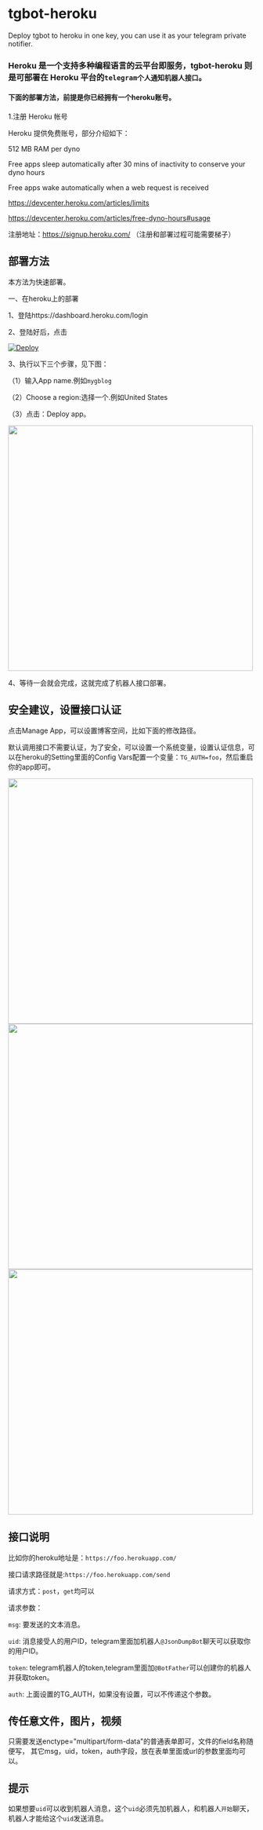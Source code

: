 # tgbot-heroku

Deploy tgbot to heroku in one key, you can use it as your telegram private notifier.

### Heroku 是一个支持多种编程语言的云平台即服务，tgbot-heroku 则是可部署在 Heroku 平台的`telegram个人通知机器人接口`。

#### 下面的部署方法，前提是你已经拥有一个heroku账号。

1.注册 Heroku 帐号

Heroku 提供免费账号，部分介绍如下：

512 MB RAM per dyno

Free apps sleep automatically after 30 mins of inactivity to conserve your dyno hours

Free apps wake automatically when a web request is received

https://devcenter.heroku.com/articles/limits

https://devcenter.heroku.com/articles/free-dyno-hours#usage

注册地址：https://signup.heroku.com/ （注册和部署过程可能需要梯子）


## 部署方法

本方法为快速部署。

一、在heroku上的部署

1、登陆https://dashboard.heroku.com/login

2、登陆好后，点击

[![Deploy](https://www.herokucdn.com/deploy/button.png)](https://heroku.com/deploy?template=https://github.com/snail007/tgbot-heroku)

3、执行以下三个步骤，见下图：

（1）输入App name.例如`mygblog`

（2）Choose a region:选择一个.例如United States

（3）点击：Deploy app。

<img src="https://cdn.jsdelivr.net/gh/snail007/gblog-heroku/doc/1.png" width="500px" height="auto">

4、等待一会就会完成，这就完成了机器人接口部署。

## 安全建议，设置接口认证

点击Manage App，可以设置博客空间，比如下面的修改路径。

默认调用接口不需要认证，为了安全，可以设置一个系统变量，设置认证信息，可以在heroku的Setting里面的Config Vars配置一个变量：`TG_AUTH=foo`，然后重启你的app即可。

<img src="https://cdn.jsdelivr.net/gh/snail007/gblog-heroku/doc/4.png" width="500px" height="auto">

<img src="https://cdn.jsdelivr.net/gh/snail007/gblog-heroku/doc/5.png" width="500px" height="auto">

<img src="https://cdn.jsdelivr.net/gh/snail007/gblog-heroku/doc/6.png" width="500px" height="auto">

## 接口说明

比如你的heroku地址是：`https://foo.herokuapp.com/`

接口请求路径就是:`https://foo.herokuapp.com/send`

请求方式：`post`，`get`均可以

请求参数：

`msg`: 要发送的文本消息。

`uid`: 消息接受人的用户ID，telegram里面加机器人`@JsonDumpBot`聊天可以获取你的用户ID。

`token`: telegram机器人的token,telegram里面加`@BotFather`可以创建你的机器人并获取token。

`auth`: 上面设置的TG_AUTH，如果没有设置，可以不传递这个参数。

## 传任意文件，图片，视频

只需要发送enctype="multipart/form-data"的普通表单即可，文件的field名称随便写，
其它msg，uid，token，auth字段，放在表单里面或url的参数里面均可以。

## 提示

如果想要`uid`可以收到机器人消息，这个`uid`必须先加机器人，和机器人`开始`聊天，机器人才能给这个`uid`发送消息。
